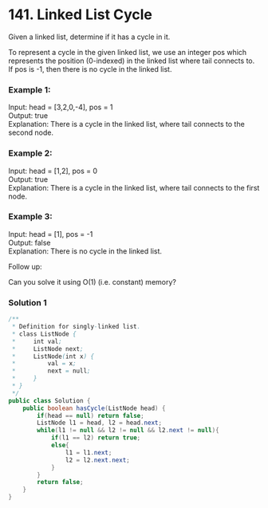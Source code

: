 # 141. Linked List Cycle

Given a linked list, determine if it has a cycle in it.    

To represent a cycle in the given linked list, we use an integer pos which represents the position (0-indexed) in the linked list where tail connects to. If pos is -1, then there is no cycle in the linked list.

 

### Example 1:

Input: head = [3,2,0,-4], pos = 1   
Output: true   
Explanation: There is a cycle in the linked list, where tail connects to the second node.   


### Example 2:   

Input: head = [1,2], pos = 0    
Output: true     
Explanation: There is a cycle in the linked list, where tail connects to the first node.    


### Example 3:

Input: head = [1], pos = -1    
Output: false    
Explanation: There is no cycle in the linked list.    


 

Follow up:

Can you solve it using O(1) (i.e. constant) memory?

### Solution 1
```java
/**
 * Definition for singly-linked list.
 * class ListNode {
 *     int val;
 *     ListNode next;
 *     ListNode(int x) {
 *         val = x;
 *         next = null;
 *     }
 * }
 */
public class Solution {
    public boolean hasCycle(ListNode head) {
        if(head == null) return false;
        ListNode l1 = head, l2 = head.next;
        while(l1 != null && l2 != null && l2.next != null){
            if(l1 == l2) return true;
            else{
                l1 = l1.next;
                l2 = l2.next.next;
            }
        }
        return false;
    }
}
```
